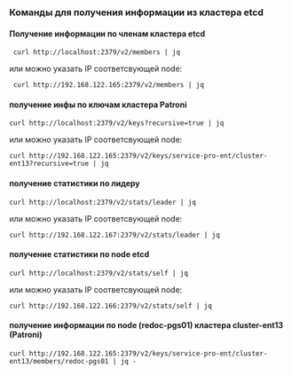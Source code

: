 ### Команды для получения информации из кластера etcd

#### Получение информации по членам кластера etcd

     curl http://localhost:2379/v2/members | jq
     
или можно указать IP соответсвующей node:

     curl http://192.168.122.165:2379/v2/members | jq

#### получение инфы по ключам кластера Patroni

    curl http://localhost:2379/v2/keys?recursive=true | jq
    
или можно указать IP соответсвующей node:    
    
    curl http://192.168.122.165:2379/v2/keys/service-pro-ent/cluster-ent13?recursive=true | jq
    
#### получение статистики по лидеру

    curl http://localhost:2379/v2/stats/leader | jq
    
 или можно указать IP соответсвующей node:   
    
    curl http://192.168.122.167:2379/v2/stats/leader | jq

#### получение статистики по node etcd

    curl http://localhost:2379/v2/stats/self | jq
  
или можно указать IP соответсвующей node:
  
    curl http://192.168.122.166:2379/v2/stats/self | jq
    

#### получение информации по node (redoc-pgs01) кластера cluster-ent13 (Patroni)

    curl http://192.168.122.165:2379/v2/keys/service-pro-ent/cluster-ent13/members/redoc-pgs01 | jq - 
    
